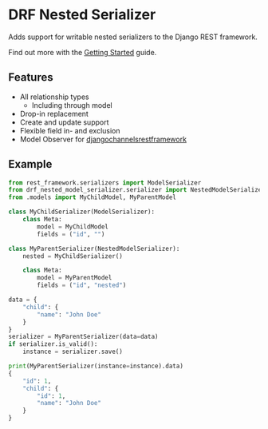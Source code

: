 # DRF Nested Serializer

Adds support for writable nested serializers to the Django REST framework.

Find out more with the [Getting Started](https://gniludio.github.io/drf-nested-model-serializer/getting_started) guide.

## Features

- All relationship types
    - Including through model
- Drop-in replacement
- Create and update support
- Flexible field in- and exclusion
- Model Observer for [djangochannelsrestframework](https://github.com/NilCoalescing/djangochannelsrestframework)

## Example

```python hl_lines="10"
from rest_framework.serializers import ModelSerializer
from drf_nested_model_serializer.serializer import NestedModelSerializer
from .models import MyChildModel, MyParentModel

class MyChildSerializer(ModelSerializer):
    class Meta:
        model = MyChildModel
        fields = ("id", "")

class MyParentSerializer(NestedModelSerializer):
    nested = MyChildSerializer()

    class Meta:
        model = MyParentModel
        fields = ("id", "nested")

```

```python
data = {
    "child": {
        "name": "John Doe"
    }
}
serializer = MyParentSerializer(data=data)
if serializer.is_valid():
    instance = serializer.save()
```

```python
print(MyParentSerializer(instance=instance).data)
{
    "id": 1,
    "child": {
        "id": 1,
        "name": "John Doe"
    }
}
```
